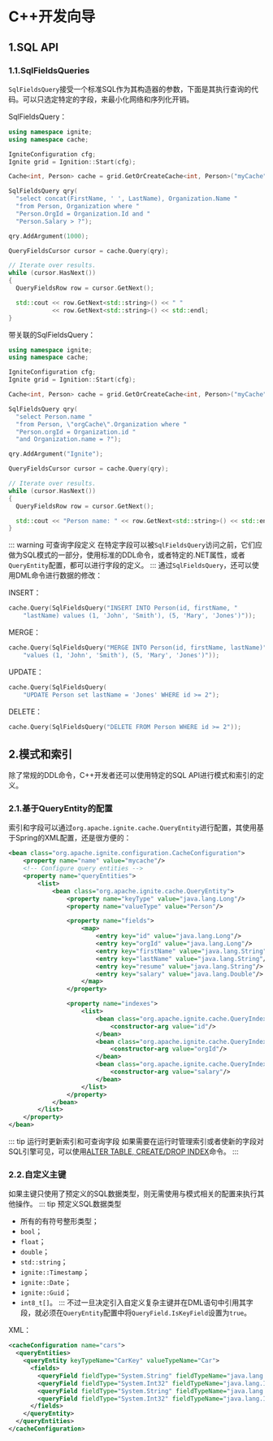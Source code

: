# C++开发向导
## 1.SQL API
### 1.1.SqlFieldsQueries
`SqlFieldsQuery`接受一个标准SQL作为其构造器的参数，下面是其执行查询的代码。可以只选定特定的字段，来最小化网络和序列化开销。

SqlFieldsQuery：
```cpp
using namespace ignite;
using namespace cache;

IgniteConfiguration cfg;
Ignite grid = Ignition::Start(cfg);

Cache<int, Person> cache = grid.GetOrCreateCache<int, Person>("myCache");

SqlFieldsQuery qry(
  "select concat(FirstName, ' ', LastName), Organization.Name "
  "from Person, Organization where "
  "Person.OrgId = Organization.Id and "
  "Person.Salary > ?");

qry.AddArgument(1000);

QueryFieldsCursor cursor = cache.Query(qry);

// Iterate over results.
while (cursor.HasNext())
{
  QueryFieldsRow row = cursor.GetNext();

  std::cout << row.GetNext<std::string>() << " "
            << row.GetNext<std::string>() << std::endl;
}
```
带关联的SqlFieldsQuery：
```cpp
using namespace ignite;
using namespace cache;

IgniteConfiguration cfg;
Ignite grid = Ignition::Start(cfg);

Cache<int, Person> cache = grid.GetOrCreateCache<int, Person>("myCache");

SqlFieldsQuery qry(
  "select Person.name "
  "from Person, \"orgCache\".Organization where "
  "Person.orgId = Organization.id "
  "and Organization.name = ?");

qry.AddArgument("Ignite");

QueryFieldsCursor cursor = cache.Query(qry);

// Iterate over results.
while (cursor.HasNext())
{
  QueryFieldsRow row = cursor.GetNext();

  std::cout << "Person name: " << row.GetNext<std::string>() << std::endl;
}
```
::: warning 可查询字段定义
在特定字段可以被`SqlFieldsQuery`访问之前，它们应做为SQL模式的一部分，使用标准的DDL命令，或者特定的.NET属性，或者`QueryEntity`配置，都可以进行字段的定义。
:::
通过`SqlFieldsQuery`，还可以使用DML命令进行数据的修改：

INSERT：
```cpp
cache.Query(SqlFieldsQuery("INSERT INTO Person(id, firstName, "
    "lastName) values (1, 'John', 'Smith'), (5, 'Mary', 'Jones')"));
```
MERGE：
```cpp
cache.Query(SqlFieldsQuery("MERGE INTO Person(id, firstName, lastName)"
    "values (1, 'John', 'Smith'), (5, 'Mary', 'Jones')"));
```
UPDATE：
```cpp
cache.Query(SqlFieldsQuery(
    "UPDATE Person set lastName = 'Jones' WHERE id >= 2");
```
DELETE：
```cpp
cache.Query(SqlFieldsQuery("DELETE FROM Person WHERE id >= 2"));
```
## 2.模式和索引
除了常规的DDL命令，C++开发者还可以使用特定的SQL API进行模式和索引的定义。
### 2.1.基于QueryEntity的配置
索引和字段可以通过`org.apache.ignite.cache.QueryEntity`进行配置，其使用基于Spring的XML配置，还是很方便的：
```xml
<bean class="org.apache.ignite.configuration.CacheConfiguration">
    <property name="name" value="mycache"/>
    <!-- Configure query entities -->
    <property name="queryEntities">
        <list>
            <bean class="org.apache.ignite.cache.QueryEntity">
                <property name="keyType" value="java.lang.Long"/>
                <property name="valueType" value="Person"/>

                <property name="fields">
                    <map>
                        <entry key="id" value="java.lang.Long"/>
                        <entry key="orgId" value="java.lang.Long"/>
                        <entry key="firstName" value="java.lang.String"/>
                        <entry key="lastName" value="java.lang.String"/>
                        <entry key="resume" value="java.lang.String"/>
                        <entry key="salary" value="java.lang.Double"/>
                    </map>
                </property>

                <property name="indexes">
                    <list>
                        <bean class="org.apache.ignite.cache.QueryIndex">
                            <constructor-arg value="id"/>
                        </bean>
                        <bean class="org.apache.ignite.cache.QueryIndex">
                            <constructor-arg value="orgId"/>
                        </bean>
                        <bean class="org.apache.ignite.cache.QueryIndex">
                            <constructor-arg value="salary"/>
                        </bean>
                    </list>
                </property>
            </bean>
        </list>
    </property>
</bean>
```
::: tip 运行时更新索引和可查询字段
如果需要在运行时管理索引或者使新的字段对SQL引擎可见，可以使用[ALTER TABLE, CREATE/DROP INDEX](/doc/sql/SQLReference.md#_2-数据定义语言（ddl）)命令。
:::
### 2.2.自定义主键
如果主键只使用了预定义的SQL数据类型，则无需使用与模式相关的配置来执行其他操作。
::: tip 预定义SQL数据类型
 - 所有的有符号整形类型；
 - `bool`；
 - `float`；
 - `double`；
 - `std::string`；
 - `ignite::Timestamp`；
 - `ignite::Date`；
 - `ignite::Guid`；
 - `int8_t[]`。
:::
不过一旦决定引入自定义复杂主键并在DML语句中引用其字段，就必须在`QueryEntity`配置中将`QueryField.IsKeyField`设置为`true`。

XML：
```xml
<cacheConfiguration name="cars">
  <queryEntities>
	<queryEntity keyTypeName="CarKey" valueTypeName="Car">
	  <fields>
		<queryField fieldType="System.String" fieldTypeName="java.lang.String" isKeyField="true" name="VIN" />
		<queryField fieldType="System.Int32" fieldTypeName="java.lang.Integer" isKeyField="true" name="Id" />
		<queryField fieldType="System.String" fieldTypeName="java.lang.String" name="Make" />
		<queryField fieldType="System.Int32" fieldTypeName="java.lang.Integer" name="Year" />
	  </fields>
	</queryEntity>
  </queryEntities>
</cacheConfiguration>
```
<RightPane/>